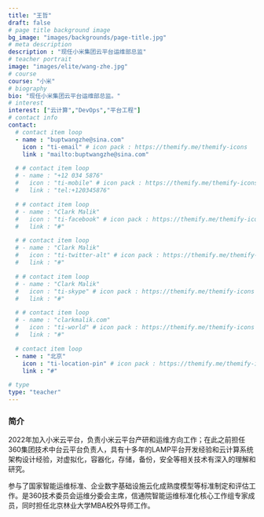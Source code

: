 ```yaml
---
title: "王哲"
draft: false
# page title background image
bg_image: "images/backgrounds/page-title.jpg"
# meta description
description : "现任小米集团云平台运维部总监"
# teacher portrait
image: "images/elite/wang-zhe.jpg"
# course
course: "小米"
# biography
bio: "现任小米集团云平台运维部总监。"
# interest
interest: ["云计算","DevOps","平台工程"]
# contact info
contact:
  # contact item loop
  - name : "buptwangzhe@sina.com"
    icon : "ti-email" # icon pack : https://themify.me/themify-icons
    link : "mailto:buptwangzhe@sina.com"

  # # contact item loop
  # - name : "+12 034 5876"
  #   icon : "ti-mobile" # icon pack : https://themify.me/themify-icons
  #   link : "tel:+120345876"

  # # contact item loop
  # - name : "Clark Malik"
  #   icon : "ti-facebook" # icon pack : https://themify.me/themify-icons
  #   link : "#"

  # # contact item loop
  # - name : "Clark Malik"
  #   icon : "ti-twitter-alt" # icon pack : https://themify.me/themify-icons
  #   link : "#"

  # # contact item loop
  # - name : "Clark Malik"
  #   icon : "ti-skype" # icon pack : https://themify.me/themify-icons
  #   link : "#"

  # # contact item loop
  # - name : "clarkmalik.com"
  #   icon : "ti-world" # icon pack : https://themify.me/themify-icons
  #   link : "#"

  # contact item loop
  - name : "北京"
    icon : "ti-location-pin" # icon pack : https://themify.me/themify-icons
    link : "#"

# type
type: "teacher"
---
```


### 简介

2022年加入小米云平台，负责小米云平台产研和运维方向工作；在此之前担任360集团技术中台云平台负责人，具有十多年的LAMP平台开发经验和云计算系统架构设计经验，对虚拟化，容器化，存储，备份，安全等相关技术有深入的理解和研究。

参与了国家智能运维标准、企业数字基础设施云化成熟度模型等标准制定和评估工作。是360技术委员会运维分委会主席，信通院智能运维标准化核心工作组专家成员，同时担任北京林业大学MBA校外导师工作。
